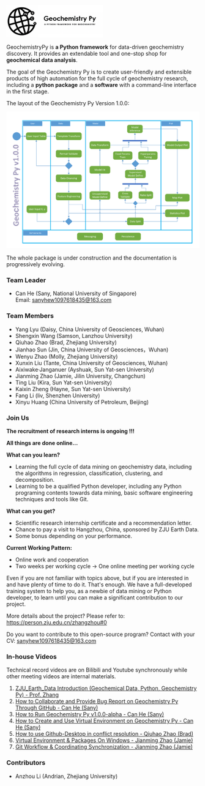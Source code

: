<img src="./docs/Geochemistry Py.png" width="50%"/>

GeochemistryPy is **a Python framework** for data-driven geochemistry discovery. It provides an extendable tool and
one-stop shop for **geochemical data analysis**.

The goal of the Geochemistry Py is to create user-friendly and extensible products of high automation for the full cycle
of geochemistry research, including a **python package** and a **software** with a command-line interface in the first stage.

The layout of the Geochemistry Py Version 1.0.0:

<img src="./docs/GeochemistryPy-Activity%20Diagram_v1.png" />

The whole package is under construction and the documentation is progressively evolving. 

### Team Leader
+ Can He (Sany, National University of Singapore)  
Email: sanyhew1097618435@163.com


### Team Members
+ Yang Lyu (Daisy, China University of Geosciences, Wuhan)
+ Shengxin Wang (Samson, Lanzhou University)
+ Qiuhao Zhao (Brad, Zhejiang University)
+ Jianhao Sun (Jin, China University of Geosciences，Wuhan)
+ Wenyu Zhao (Molly, Zhejiang University)
+ Xunxin Liu (Tante, China University of Geosciences, Wuhan)
+ Aixiwake·Janganuer (Ayshuak, Sun Yat-sen University)
+ Jianming Zhao (Jamie, Jilin University, Changchun)
+ Ting Liu (Kira, Sun Yat-sen University)
+ Kaixin Zheng (Hayne, Sun Yat-sen University)
+ Fang Li (liv, Shenzhen University)
+ Xinyu Huang (China University of Petroleum, Beijing)



### Join Us
**The recruitment of research interns is ongoing !!!**

**All things are done online...**

**What can you learn?**
+ Learning the full cycle of data mining on geochemistry data, including the algorithms in regression,
classification, clustering, and decomposition.
+ Learning to be a qualified Python developer, including any Python programing contents towards data mining,
basic software engineering techniques and tools like Git.

**What can you get?**  

+ Scientific research internship certificate and a recommendation letter.
+ Chance to pay a visit to Hangzhou, China, sponsored by ZJU Earth Data.
+ Some bonus depending on your performance. 

**Current Working Pattern:**
+ Online work and cooperation
+ Two weeks per working cycle -> One online meeting per working cycle

Even if you are not familiar with topics above, but if you are interested in and have plenty of time to do it.
That's enough. We have a full-developed training system to help you, as a newbie of data mining or Python developer,
to learn until you can make a significant contribution to our project.

More details about the project? Please refer to: https://person.zju.edu.cn/zhangzhou#0  

Do you want to contribute to this open-source program? Contact with your CV: sanyhew1097618435@163.com  



### In-house Videos
Technical record videos are on Bilibili and Youtube synchronously while other meeting videos are internal materials.
1. [ZJU_Earth_Data Introduction (Geochemical Data, Python, Geochemistry Py) - Prof. Zhang](https://www.bilibili.com/video/BV1Lf4y1w7EK?spm_id_from=333.999.0.0)
2. [How to Collaborate and Provide Bug Report on Geochemistry Py Through GitHub - Can He (Sany)](https://www.youtube.com/watch?v=1DWoEsqsfvQ&list=PLy8hNsI55lvh1UHjhVhqNUj3xPdV9sEiM&index=3)
3. [How to Run Geochemistry Py v1.0.0-alpha - Can He (Sany)](https://www.bilibili.com/video/BV1i541117dd?spm_id_from=333.999.0.0)
4. [How to Create and Use Virtual Environment on Geochemistry Py - Can He (Sany)](https://www.youtube.com/watch?v=4KFi7OXxD-c&list=PLy8hNsI55lvh1UHjhVhqNUj3xPdV9sEiM&index=4)
5. [How to use Github-Desktop in conflict resolution - Qiuhao Zhao (Brad)](https://www.youtube.com/watch?v=KT1g5JpuUVI&list=PLy8hNsI55lvh1UHjhVhqNUj3xPdV9sEiM)
6. [Virtual Environment & Packages On Windows - Jianming Zhao (Jamie)](https://www.youtube.com/watch?v=e4VqSBuNp_o&list=PLy8hNsI55lvh1UHjhVhqNUj3xPdV9sEiM&index=2)
7. [Git Workflow & Coordinating Synchronization - Jianming Zhao (Jamie)](https://www.bilibili.com/video/BV1Sa4y1f74k?spm_id_from=333.999.0.0&vd_source=9adcf2c5fdeffe1d11c89d441ef598ba)


### Contributors
+ Anzhou Li (Andrian, Zhejiang University) 
